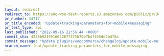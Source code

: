 ```yaml
---
layout: redirect
redirect_to: https://a8c-woo-test-reports.s3.amazonaws.com/public/pr/34717/api/index.html
pr_number: 34717
pr_title_encoded: "Update+tracking+parameters+for+mobile+messaging"
pr_test_type: api
last_published: "2022-09-16 22:56:44 +0000"
commit_sha: 4235b9219916642677375b70e7bdf455dd2b4f8a
commit_message: "Update plugins/woocommerce/changelog/update-mobile-messaging-tracking…"
branch_name: feat/update_tracking_parameters_for_mobile_messaging
---
```

